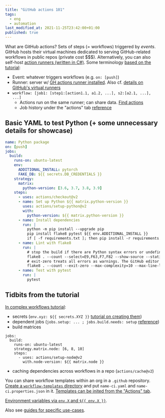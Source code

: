 ```yaml
---
title: "GitHub actions 101"
tags:
  - eng
  - automation
last_modified_at: 2021-11-25T23:42:00+01:00
published: true
---
```


What are GitHub actions? Sets of steps (= workflows) triggered by *events*.
GitHub hosts their virtual machines dedicated to serving GitHub-related
workflows in public repos (private cost \$\$\$).
Alternatively, you can also self-host [action runners (written in C#)](https://github.com/actions/runner).
Some terminology [based on the tutorial](https://docs.github.com/en/actions):

* Event: whatever triggers workflows (e.g. `on: [push]`)
* Runner: server w/ [GH actions runner installed](https://github.com/actions/runner).
  Also cf. [details on GitHub's virtual runners](https://docs.github.com/en/actions/using-github-hosted-runners/about-github-hosted-runners)
* `workflow: [job1: [step1:[action1.1, a1.2, ...], s2:[a2.1, ...], ...]`
  * Actions run on the same runner; can share data. [Find actions](https://docs.github.com/en/actions/learn-github-actions/finding-and-customizing-actions)
  * Job history under the "actions" tab [reference](https://docs.github.com/en/actions/learn-github-actions/understanding-github-actions#viewing-the-jobs-activity)


## Basic YAML to test Python (+ some unnecessary details for showcase)

```yaml
name: Python package
on: [push]
jobs:
  build:
    runs-on: ubuntu-latest
    env:
      ADDITIONAL_INSTALL: pytorch
      FAKE_DB: ${{ secrets.DB_CREDENTIALS }}
    strategy:
      matrix:
        python-version: [3.6, 3.7, 3.8, 3.9]
    steps:
      - uses: actions/checkout@v2
      - name: Set up Python ${{ matrix.python-version }}
        uses: actions/setup-python@v2
        with:
          python-version: ${{ matrix.python-version }}
      - name: Install dependencies
        run: |
          python -m pip install --upgrade pip
          pip install flake8 pytest ${{ env.ADDITIONAL_INSTALL }}
          if [ -f requirements.txt ]; then pip install -r requirements.txt; fi
      - name: Lint with flake8
        run: |
          # stop the build if there are Python syntax errors or undefined names
          flake8 . --count --select=E9,F63,F7,F82 --show-source --statistics
          # exit-zero treats all errors as warnings. The GitHub editor is 127 chars wide
          flake8 . --count --exit-zero --max-complexity=10 --max-line-length=127 --statistics
      - name: Test with pytest
        run: |
          pytest
```


## Tidbits from the tutorial

[In complex workflows tutorial](https://docs.github.com/en/actions/learn-github-actions/managing-complex-workflows):
* secrets (`env.xyz: ${{ secrets.XYZ }}` [tutorial on creating them](https://docs.github.com/en/actions/security-guides/encrypted-secrets))
* dependent jobs (`jobs.setup: ... ; jobs.build.needs: setup` [reference](https://docs.github.com/en/actions/reference/workflow-syntax-for-github-actions#jobsjob_idneeds))
* build matrices
```
jobs:
  build:
    runs-on: ubuntu-latest
    strategy.matrix.node: [6, 8, 10]
    steps:
      - uses: actions/setup-node@v2
        with.node-version: ${{ matrix.node }}
```
* caching dependencies across workflows in a repo (`actions/cache@v2`)

You can share workflow templates within an org in a `.github` repository.
[Create a `workflow-templates` directory](https://docs.github.com/en/actions/learn-github-actions/creating-workflow-templates)
and put `name-ci.yaml` and `name-ci.properties.json` in it.
[Templates can be inited from the "Actions" tab](https://docs.github.com/en/actions/learn-github-actions/using-workflow-templates).

[Environment variables via `env.X` and `${{ env.X }}`](https://docs.github.com/en/actions/learn-github-actions/environment-variables).

Also see [guides for specific use-cases](https://docs.github.com/en/actions/guides).

